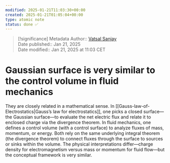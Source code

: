 ```yaml
---
modified: 2025-01-21T11:03:30+00:00
created: 2025-01-21T01:05:04+00:00
type: atomic note
status: done ✅
---
```

> [!significance] Metadata
> Author:: [Vatsal Sanjay](https://vatsalsanjay.com)<br>
> Date published:: Jan 21, 2025<br>
> Date modified:: Jan 21, 2025 at 11:03 CET

# Gaussian surface is very similar to the control volume in fluid mechanics

They are closely related in a mathematical sense. In [[Gauss-law-of-Electrostatics|Gauss’s law for electrostatics]], one picks a closed surface—the Gaussian surface—to evaluate the net electric flux and relate it to enclosed charge via the divergence theorem. In fluid mechanics, one defines a control volume (with a control surface) to analyze fluxes of mass, momentum, or energy. Both rely on the same underlying integral theorem (the divergence theorem) to connect fluxes through the surface to sources or sinks within the volume. The physical interpretations differ—charge density for electromagnetism versus mass or momentum for fluid flow—but the conceptual framework is very similar.